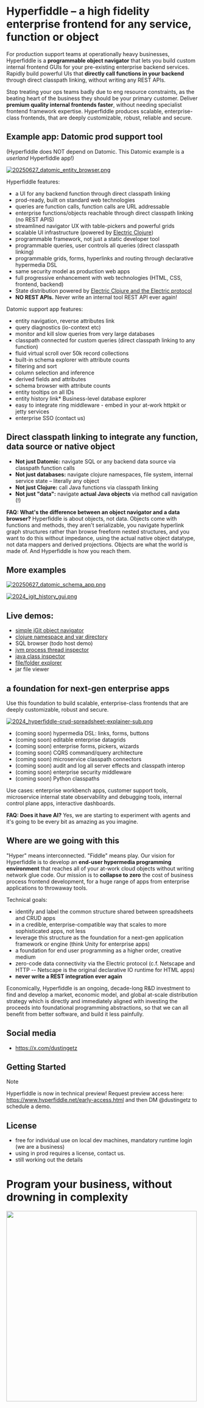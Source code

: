 # Hyperfiddle – a high fidelity enterprise frontend for any service, function or object

For production support teams at operationally heavy businesses, Hyperfiddle is a **programmable object navigator** that lets you build custom internal frontend GUIs for your pre-existing enterprise backend services. Rapidly build powerful UIs that **directly call functions in your backend** through direct classpath linking, without writing any REST APIs.

Stop treating your ops teams badly due to eng resource constraints, as the beating heart of the business they should be your primary customer. Deliver **premium quality internal frontends faster**, without needing specialist frontend framework expertise. Hyperfiddle produces scalable, enterprise-class frontends, that are deeply customizable, robust, reliable and secure.

<!-- ![Demo video](./docs/20250617_entity_browser.mp4) -->
<!-- [Demo video](https://github.com/user-attachments/assets/56eb30c5-e6cf-4f70-b005-d82e5d6820df) -->

## Example app: Datomic prod support tool

(Hyperfiddle does NOT depend on Datomic. This Datomic example is a *userland* Hyperfiddle app!)

[![20250627_datomic_entity_browser.png](./docs/20250627_datomic_entity_browser.png)](./docs/20250627_datomic_entity_browser.png)

Hyperfiddle features:
* a UI for any backend function through direct classpath linking
* prod-ready, built on standard web technologies
* queries are function calls, function calls are URL addressable
* enterprise functions/objects reachable through direct classpath linking (no REST APIS) 
* streamlined navigator UX with table-pickers and powerful grids
* scalable UI infrastructure (powered by [Electric Clojure](https://github.com/hyperfiddle/electric))
* programmable framework, not just a static developer tool
* programmable queries, user controls all queries (direct classpath linking)
* programmable grids, forms, hyperlinks and routing through declarative hypermedia DSL
* same security model as production web apps
* full progressive enhancement with web technologies (HTML, CSS, frontend, backend)
* State distribution powered by [Electric Clojure and the Electric protocol](https://github.com/hyperfiddle/electric)
* **NO REST APIs.** Never write an internal tool REST API ever again!

Datomic support app features:
* entity navigation, reverse attributes link
* query diagnostics (io-context etc)
* monitor and kill slow queries from very large databases
* classpath connected for custom queries (direct classpath linking to any function)
* fluid virtual scroll over 50k record collections
* built-in schema explorer with attribute counts
* filtering and sort
* column selection and inference
* derived fields and attributes
* schema browser with attribute counts
* entity tooltips on all IDs
* entity history link* Business-level database explorer
* easy to integrate ring middleware - embed in your at-work httpkit or jetty services
* enterprise SSO (contact us)

## Direct classpath linking to integrate any function, data source or native object

* **Not just Datomic:** navigate SQL or any backend data source via classpath function calls
* **Not just databases:** navigate clojure namespaces, file system, internal service state – literally any object
* **Not just Clojure:** call Java functions via classpath linking
* **Not just "data":** navigate **actual Java objects** via method call navigation (!)

**FAQ: What's the difference between an object navigator and a data browser?** Hyperfiddle is about objects, not data. Objects come with functions and methods, they aren't serializable, you navigate hyperlink graph structures rather than browse freeform nested structures, and you want to do this without impedance, using the actual native object datatype, not data mappers and derived projections. Objects are what the world is made of. And Hyperfiddle is how you reach them.

## More examples

[![20250627_datomic_schema_app.png](./docs/20250627_datomic_schema_app.png)](./docs/20250627_datomic_schema_app.png)

[![2024_jgit_history_gui.png](./docs/2024_jgit_history_gui.png)](./docs/2024_jgit_history_gui.png)

## Live demos:

* [simple jGit object navigator](https://electric.hyperfiddle.net/dustingetz.object-browser-demo3!ObjectBrowserDemo3/(dustingetz.datafy-git2!load-repo,'.!.git'))
* [clojure namespace and var directory](https://electric.hyperfiddle.net/dustingetz.object-browser-demo3!ObjectBrowserDemo3/(dustingetz.object-browser-demo3!clojure-all-ns))
* SQL browser (todo host demo)
* [jvm process thread inspector](https://electric.hyperfiddle.net/dustingetz.object-browser-demo3!ObjectBrowserDemo3/(dustingetz.object-browser-demo3!thread-mx))
* [java class inspector](https://electric.hyperfiddle.net/dustingetz.object-browser-demo3!ObjectBrowserDemo3/(dustingetz.object-browser-demo3!class-view,java.lang.management.ThreadMXBean))
* [file/folder explorer](https://electric.hyperfiddle.net/dustingetz.object-browser-demo3!ObjectBrowserDemo3/(clojure.java.io!file,'.!'))
* jar file viewer

## a foundation for next-gen enterprise apps

Use this foundation to build scalable, enterprise-class frontends that are deeply customizable, robust and secure.

[![2024_hyperfiddle-crud-spreadsheet-explainer-sub.png](./docs/2024_hyperfiddle-crud-spreadsheet-explainer-sub.png)](./docs/2024_hyperfiddle-crud-spreadsheet-explainer-sub.png)

* (coming soon) hypermedia DSL: links, forms, buttons
* (coming soon) editable enterprise datagrids
* (coming soon) enterprise forms, pickers, wizards
* (coming soon) CQRS command/query architecture
* (coming soon) microservice classpath connectors
* (coming soon) audit and log all server effects and classpath interop
* (coming soon) enterprise security middleware
* (coming soon) Python classpaths

Use cases: enterprise workbench apps, customer support tools, microservice internal state observability and debugging tools, internal control plane apps, interactive dashboards.

**FAQ: Does it have AI?** Yes, we are starting to experiment with agents and it's going to be every bit as amazing as you imagine.

## Where are we going with this

"Hyper" means interconnected. "Fiddle" means play. Our vision for Hyperfiddle is to develop an **end-user hypermedia programming environment** that reaches all of your at-work cloud objects without writing network glue code. Our mission is to **collapse to zero** the cost of business process frontend development, for a huge range of apps from enterprise applications to throwaway tools.

Technical goals:
* identify and label the common structure shared between spreadsheets and CRUD apps
* in a credible, enterprise-compatible way that scales to more sophisticated apps, not less
* leverage this structure as the foundation for a next-gen application framework or engine (think Unity for enterprise apps)
* a foundation for end user programming as a higher order, creative medium
* zero-code data connectivity via the Electric protocol (c.f. Netscape and HTTP -- Netscape is the original declarative IO runtime for HTML apps)
* **never write a REST integration ever again**

Economically, Hyperfiddle is an ongoing, decade-long R&D investment to find and develop a market, economic model, and global at-scale distribution strategy which is directly and immediately aligned with investing the proceeds into foundational programming abstractions, so that we can all benefit from better software, and build it less painfully.

## Social media

* https://x.com/dustingetz

## Getting Started

> [!NOTE]
> Hyperfiddle is now in technical preview! Request preview access here: https://www.hyperfiddle.net/early-access.html and then DM @dustingetz to schedule a demo.

## License
* free for individual use on local dev machines, mandatory runtime login (we are a business)
* using in prod requires a license, contact us.
* still working out the details

# Program your business, without drowning in complexity

<img width="500" src="./docs/2024_logo-hyperfiddle-crud-spreadsheet-transparent.svg">